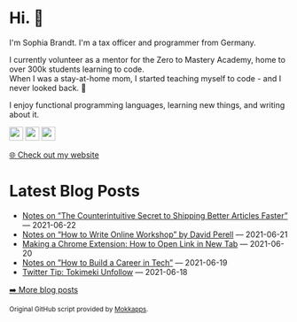 <h1>Hi. 👋</h1>
<p>I'm Sophia Brandt. I'm a tax officer and programmer from Germany.</p>
<p>I currently volunteer as a mentor for the Zero to Mastery Academy, home to over 300k students learning to code.<br>
When I was a stay-at-home mom, I started teaching myself to code - and I never looked back. 💜</p>
<p>I enjoy functional programming languages, learning new things, and writing about it.</p>
<p><a href="https://www.twitter.com/hisophiabrandt"><img src="https://img.shields.io/badge/twitter-%231DA1F2.svg?&style=for-the-badge&logo=twitter&logoColor=white" height=25></a> <a href="https://www.linkedin.com/in/sophiabrandt"><img src="https://img.shields.io/badge/linkedin-%230077B5.svg?&style=for-the-badge&logo=linkedin&logoColor=white" height=25></a> <a href="https://dev.to/sophiabrandt"><img src="https://img.shields.io/badge/DEV.TO-%230A0A0A.svg?&style=for-the-badge&logo=dev-dot-to&logoColor=white" height=25></a></p>
<p><a href="https://www.sophiabrandt.com">🌐 Check out my website</a></p>
<h1>Latest Blog Posts</h1>
  <ul>
    <li><a href=https://www.rockyourcode.com/notes-on-the-counterintuitive-secret-to-shipping-better-articles-faster/>Notes on ”The Counterintuitive Secret to Shipping Better Articles Faster”</a> — 2021-06-22</li><li><a href=https://www.rockyourcode.com/notes-on-how-to-write-online-workshop-by-perell/>Notes on “How to Write Online Workshop” by David Perell</a> — 2021-06-21</li><li><a href=https://www.rockyourcode.com/making-a-chrome-extension-how-to-open-link-in-new-tab/>Making a Chrome Extension: How to Open Link in New Tab</a> — 2021-06-20</li><li><a href=https://www.rockyourcode.com/notes-on-how-to-build-a-career-in-tech/>Notes on ”How to Build a Career in Tech”</a> — 2021-06-19</li><li><a href=https://www.rockyourcode.com/twitter-tip-tokimeki-unfollow/>Twitter Tip: Tokimeki Unfollow</a> — 2021-06-18</li>
  </ul>
<p><a href="https://www.rockyourcode.com">➡️ More blog posts</a></p>
<p><small>Original GitHub script provided by <a href="https://github.com/Mokkapps">Mokkapps</a>.</small></p>
